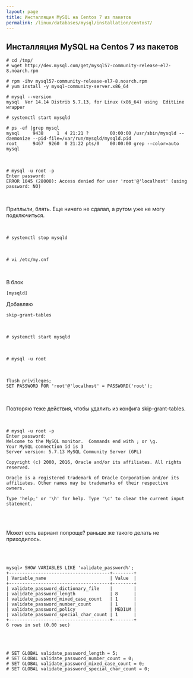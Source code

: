 ```yaml
---
layout: page
title: Инсталляция MySQL на Centos 7 из пакетов
permalink: /linux/databases/mysql/installation/centos7/
---
```




## Инсталляция MySQL на Centos 7 из пакетов


    # cd /tmp/
    # wget http://dev.mysql.com/get/mysql57-community-release-el7-8.noarch.rpm

    # rpm -ihv mysql57-community-release-el7-8.noarch.rpm
    # yum install -y mysql-community-server.x86_64

    # mysql --version
    mysql  Ver 14.14 Distrib 5.7.13, for Linux (x86_64) using  EditLine wrapper

    # systemctl start mysqld

    # ps -ef |grep mysql
    mysql     9438     1  4 21:21 ?        00:00:00 /usr/sbin/mysqld --daemonize --pid-file=/var/run/mysqld/mysqld.pid
    root      9467  9260  0 21:22 pts/0    00:00:00 grep --color=auto mysql

<br/>

    # mysql -u root -p
    Enter password:
    ERROR 1045 (28000): Access denied for user 'root'@'localhost' (using password: NO)

<br/>

Приплыли, блять. Еще ничего не сдалал, а рутом уже не могу подключиться.

<br/>

    # systemctl stop mysqld

<br/>

    # vi /etc/my.cnf

<br/>

В блок

    [mysqld]

Добавляю

    skip-grant-tables


<br/>

    # systemctl start mysqld

<br/>

    # mysql -u root


<br/>

    flush privileges;
    SET PASSWORD FOR 'root'@'localhost' = PASSWORD('root');


<br/>

Повторяю теже действия, чтобы удалить из конфига skip-grant-tables.

<br/>

    # mysql -u root -p
    Enter password:
    Welcome to the MySQL monitor.  Commands end with ; or \g.
    Your MySQL connection id is 3
    Server version: 5.7.13 MySQL Community Server (GPL)

    Copyright (c) 2000, 2016, Oracle and/or its affiliates. All rights reserved.

    Oracle is a registered trademark of Oracle Corporation and/or its
    affiliates. Other names may be trademarks of their respective
    owners.

    Type 'help;' or '\h' for help. Type '\c' to clear the current input statement.


<br/><br/>

Может есть вариант попроще? раньше же такого делать не приходилось.


<br/><br/>


    mysql> SHOW VARIABLES LIKE 'validate_password%';
    +--------------------------------------+--------+
    | Variable_name                        | Value  |
    +--------------------------------------+--------+
    | validate_password_dictionary_file    |        |
    | validate_password_length             | 8      |
    | validate_password_mixed_case_count   | 1      |
    | validate_password_number_count       | 1      |
    | validate_password_policy             | MEDIUM |
    | validate_password_special_char_count | 1      |
    +--------------------------------------+--------+
    6 rows in set (0.00 sec)

<br/><br/>

    # SET GLOBAL validate_password_length = 5;
    # SET GLOBAL validate_password_number_count = 0;
    # SET GLOBAL validate_password_mixed_case_count = 0;
    # SET GLOBAL validate_password_special_char_count = 0;
